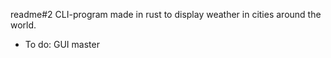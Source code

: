 readme#2
CLI-program made in rust to display weather in cities around the world.

* To do: GUI
master
